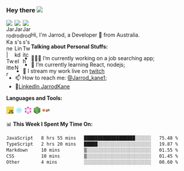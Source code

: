 ### Hey there <img src="https://media.giphy.com/media/hvRJCLFzcasrR4ia7z/giphy.gif" width="25px">
<a href="https://twitter.com/Jarrod_Kane1">
  <img align="left" alt="Jarrod Kane | Twitter" width="22px" src="https://cdn.jsdelivr.net/npm/simple-icons@v3/icons/twitter.svg" />
</a>
<a href="https://www.linkedin.com/in/jarrodkane/">
  <img align="left" alt="Jarrods's LinkdeIN" width="22px" src="https://cdn.jsdelivr.net/npm/simple-icons@v3/icons/linkedin.svg" />
</a>
<a href="https://www.twitch.tv/jarrod_kane">
  <img align="left" alt="Jarrods's Twitch" width="22px" src="https://cdn.jsdelivr.net/npm/simple-icons@3.12.1/icons/twitch.svg" />
</a>

<br />

Hi, I'm Jarrod, a Developer 🚀 from Australia.

  
**Talking about Personal Stuffs:**

- 👨🏽‍💻 I’m currently working on a job searching app;
- 🌱 I’m currently learning React, nodejs; 
- 💬 I stream my work live on [twitch](https://www.twitch.tv/jarrod_kane)
- 📫 How to reach me: [@Jarrod_kane1](https://twitter.com/Jarrod_Kane1);
- 📝[LinkedIn JarrodKane](https://www.linkedin.com/in/jarrodkane/)

**Languages and Tools:**  

<code><img height="20" src="https://raw.githubusercontent.com/github/explore/80688e429a7d4ef2fca1e82350fe8e3517d3494d/topics/javascript/javascript.png"></code>
<code><img height="20" src="https://raw.githubusercontent.com/github/explore/80688e429a7d4ef2fca1e82350fe8e3517d3494d/topics/react/react.png"></code>
<code><img height="20" src="https://raw.githubusercontent.com/github/explore/5c058a388828bb5fde0bcafd4bc867b5bb3f26f3/topics/graphql/graphql.png"></code>
<code><img height="20" src="https://raw.githubusercontent.com/github/explore/80688e429a7d4ef2fca1e82350fe8e3517d3494d/topics/nodejs/nodejs.png"></code>
<code><img height="20" src="https://raw.githubusercontent.com/github/explore/80688e429a7d4ef2fca1e82350fe8e3517d3494d/topics/git/git.png"></code>

📊 **This Week I Spent My Time On:**
<!--START_SECTION:waka-->
```text
JavaScript   8 hrs 55 mins   ███████████████████░░░░░░   75.48 % 
TypeScript   2 hrs 20 mins   █████░░░░░░░░░░░░░░░░░░░░   19.87 % 
Markdown     10 mins         ▒░░░░░░░░░░░░░░░░░░░░░░░░   01.55 % 
CSS          10 mins         ▒░░░░░░░░░░░░░░░░░░░░░░░░   01.45 % 
Other        4 mins          ░░░░░░░░░░░░░░░░░░░░░░░░░   00.60 % 
```
<!--END_SECTION:waka-->
